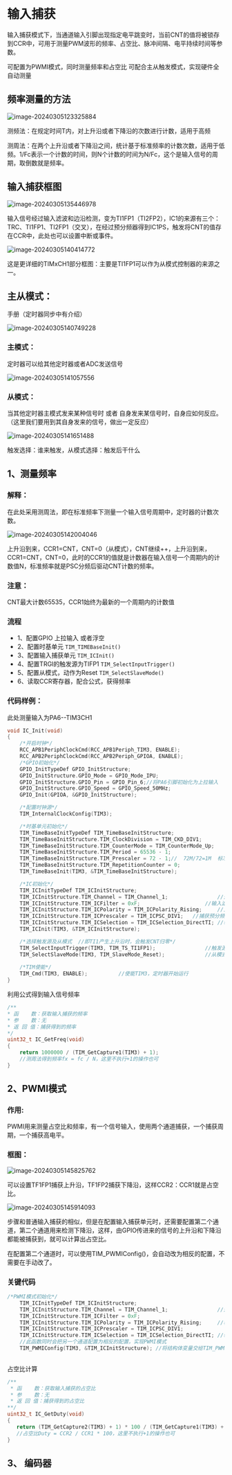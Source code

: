 # 输入捕获 #

输入捕获模式下，当通道输入引脚出现指定电平跳变时，当前CNT的值将被锁存到CCR中，可用于测量PWM波形的频率、占空比、脉冲间隔、电平持续时间等参数。

可配置为PWMI模式，同时测量频率和占空比
可配合主从触发模式，实现硬件全自动测量

## 频率测量的方法

![image-20240305123325884](readme.assets/image-20240305123325884.png)

测频法：在规定时间T内，对上升沿或者下降沿的次数进行计数，适用于高频

测周法：在两个上升沿或者下降沿之间，统计基于标准频率的计数次数，适用于低频。1/Fc表示一个计数的时间，则N个计数的时间为N/Fc，这个是输入信号的周期，取倒数就是频率。

## 输入捕获框图

![image-20240305135446978](readme.assets/image-20240305135446978.png)

输入信号经过输入滤波和边沿检测，变为TI1FP1（TI2FP2），IC1的来源有三个：TRC、TI1FP1、TI2FP1（交叉），在经过预分频器得到IC1PS，触发将CNT的值存在CCR中，此处也可以设置中断或事件。

![image-20240305140414772](readme.assets/image-20240305140414772.png)

这是更详细的TIMxCH1部分框图：主要是TI1FP1可以作为从模式控制器的来源之一。

## 主从模式：

手册（定时器同步中有介绍）

![image-20240305140749228](readme.assets/image-20240305140749228.png)

### 主模式：

定时器可以给其他定时器或者ADC发送信号

![image-20240305141057556](readme.assets/image-20240305141057556.png)

### 从模式：

当其他定时器主模式发来某种信号时 或者 自身发来某信号时，自身应如何反应。（这里我们要用到其自身发来的信号，做出一定反应）

![image-20240305141651488](readme.assets/image-20240305141651488.png)

触发选择：谁来触发，从模式选择：触发后干什么

## 1、测量频率

### **解释**：

在此处采用测周法，即在标准频率下测量一个输入信号周期中，定时器的计数次数。

![image-20240305142004046](readme.assets/image-20240305142004046.png)

上升沿到来，CCR1=CNT，CNT=0（从模式），CNT继续++，上升沿到来，CCR1=CNT，CNT=0，此时的CCR1的值就是计数器在输入信号一个周期内的计数值N，标准频率就是PSC分频后驱动CNT计数的频率。

### **注意**：

CNT最大计数65535，CCR1始终为最新的一个周期内的计数值

### **流程**

-   1、配置GPIO    上拉输入 或者浮空 
-   2、配置时基单元  `TIM_TIMEBaseInit()` 
-   3、配置输入捕获单元 `TIM_ICInit()`
-   4、配置TRGI的触发源为TIFP1  `TIM_SelectInputTrigger()`
-   5、配置从模式，动作为Reset    `TIM_SelectSlaveMode()`
-   6、读取CCR寄存器，配合公式，获得频率

### **代码样例：**

此处测量输入为PA6--TIM3CH1

```c
void IC_Init(void)
{
	/*开启时钟*/
	RCC_APB1PeriphClockCmd(RCC_APB1Periph_TIM3, ENABLE);			
	RCC_APB2PeriphClockCmd(RCC_APB2Periph_GPIOA, ENABLE);	
    /*GPIO初始化*/
    GPIO_InitTypeDef GPIO_InitStructure;
    GPIO_InitStructure.GPIO_Mode = GPIO_Mode_IPU;
    GPIO_InitStructure.GPIO_Pin = GPIO_Pin_6;//将PA6引脚初始化为上拉输入
    GPIO_InitStructure.GPIO_Speed = GPIO_Speed_50MHz;
    GPIO_Init(GPIOA, &GPIO_InitStructure);							

    /*配置时钟源*/
    TIM_InternalClockConfig(TIM3);	

    /*时基单元初始化*/
    TIM_TimeBaseInitTypeDef TIM_TimeBaseInitStructure;				
    TIM_TimeBaseInitStructure.TIM_ClockDivision = TIM_CKD_DIV1;    
    TIM_TimeBaseInitStructure.TIM_CounterMode = TIM_CounterMode_Up; 
    TIM_TimeBaseInitStructure.TIM_Period = 65536 - 1;               
    TIM_TimeBaseInitStructure.TIM_Prescaler = 72 - 1;//  72M/72=1M  标准频率是1MHz              
    TIM_TimeBaseInitStructure.TIM_RepetitionCounter = 0;           
    TIM_TimeBaseInit(TIM3, &TIM_TimeBaseInitStructure);    

    /*IC初始化*/
    TIM_ICInitTypeDef TIM_ICInitStructure;							
    TIM_ICInitStructure.TIM_Channel = TIM_Channel_1;				//选择配置定时器通道1
    TIM_ICInitStructure.TIM_ICFilter = 0xF;						//输入滤波器参数，可以过滤信号抖动
    TIM_ICInitStructure.TIM_ICPolarity = TIM_ICPolarity_Rising;		//上升沿触发捕获
    TIM_ICInitStructure.TIM_ICPrescaler = TIM_ICPSC_DIV1;	//捕获预分频，选择不分频，每次信号都触发捕获
    TIM_ICInitStructure.TIM_ICSelection = TIM_ICSelection_DirectTI;	//输入信号交叉，选择直通，不交叉
    TIM_ICInit(TIM3, &TIM_ICInitStructure);						

    /*选择触发源及从模式  //即TI1产生上升沿时，会触发CNT归零*/
    TIM_SelectInputTrigger(TIM3, TIM_TS_TI1FP1);				//触发源选择TI1FP1
    TIM_SelectSlaveMode(TIM3, TIM_SlaveMode_Reset);				//从模式选择复位
                                                                
    /*TIM使能*/
    TIM_Cmd(TIM3, ENABLE);			//使能TIM3，定时器开始运行
}
```
利用公式得到输入信号频率

```c
/**
* 函    数：获取输入捕获的频率
* 参    数：无
* 返 回 值：捕获得到的频率
*/
uint32_t IC_GetFreq(void)
{
	return 1000000 / (TIM_GetCapture1(TIM3) + 1);		
	//测周法得到频率fx = fc / N，这里不执行+1的操作也可
}
```

## 2、PWMI模式 ##

### 作用:

PWMI用来测量占空比和频率，有一个信号输入，使用两个通道捕获，一个捕获周期，一个捕获高电平。

### 框图：

![image-20240305145825762](readme.assets/image-20240305145825762.png)

可以设置TF1FP1捕获上升沿，TF1FP2捕获下降沿，这样CCR2：CCR1就是占空比。

![image-20240305145914093](readme.assets/image-20240305145914093.png)

步骤和普通输入捕获的相似，但是在配置输入捕获单元时，还需要配置第二个通道，第二个通道用来检测下降沿，这样，由GPIO传进来的信号的上升沿和下降沿都能被捕获到，就可以计算出占空比。

在配置第二个通道时，可以使用TIM_PWMIConfig()，会自动改为相反的配置，不需要在手动改了。

### 关键代码

```c
/*PWMI模式初始化*/
	TIM_ICInitTypeDef TIM_ICInitStructure;							
	TIM_ICInitStructure.TIM_Channel = TIM_Channel_1;				//选择配置定时器通道1
	TIM_ICInitStructure.TIM_ICFilter = 0xF;							
	TIM_ICInitStructure.TIM_ICPolarity = TIM_ICPolarity_Rising;		//极性，选择为上升沿触发捕获
	TIM_ICInitStructure.TIM_ICPrescaler = TIM_ICPSC_DIV1;			
	TIM_ICInitStructure.TIM_ICSelection = TIM_ICSelection_DirectTI;	//输入信号交叉，选择直通，不交叉
    //此函数同时会把另一个通道配置为相反的配置，实现PWMI模式	
    TIM_PWMIConfig(TIM3, &TIM_ICInitStructure);	//将结构体变量交给TIM_PWMIConfig，配置TIM3的输入捕获通道
																	
```

占空比计算

 ```c
/**
  * 函    数：获取输入捕获的占空比
  * 参    数：无
  * 返 回 值：捕获得到的占空比
**/
uint32_t IC_GetDuty(void)
{
    return (TIM_GetCapture2(TIM3) + 1) * 100 / (TIM_GetCapture1(TIM3) + 1);	
    //占空比Duty = CCR2 / CCR1 * 100，这里不执行+1的操作也可
}
 ```

##  3、 编码器





